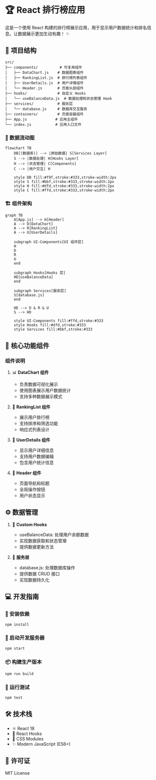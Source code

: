 # 🏆 React 排行榜应用

这是一个使用 React 构建的排行榜展示应用，用于显示用户数据统计和排名信息。让数据展示更加生动有趣！ ✨

## 📁 项目结构

```
src/
├── components/          # 可复用组件
│   ├── DataChart.js    # 数据图表组件
│   ├── RankingList.js  # 排行榜列表组件
│   ├── UserDetails.js  # 用户详情组件
│   └── Header.js       # 页面头部组件
├── hooks/              # 自定义 Hooks
│   └── useBalanceData.js  # 数据处理和状态管理 Hook
├── services/           # 服务层
│   └── database.js     # 数据库交互服务
├── containers/         # 页面容器组件
├── App.js             # 应用主组件
└── index.js           # 应用入口文件
```

### 🔄 数据流动图

```mermaid
flowchart TB
    DB[(数据库)] --> |原始数据| S[Services Layer]
    S --> |数据处理| H[Hooks Layer]
    H --> |状态管理| C[Components]
    C --> |用户交互| H
    
    style DB fill:#f9f,stroke:#333,stroke-width:2px
    style S fill:#bbf,stroke:#333,stroke-width:2px
    style H fill:#dfd,stroke:#333,stroke-width:2px
    style C fill:#ffd,stroke:#333,stroke-width:2px
```

### 🏗️ 组件架构

```mermaid
graph TB
    A[App.js] --> H[Header]
    A --> D[DataChart]
    A --> R[RankingList]
    A --> U[UserDetails]
    
    subgraph UI-Components[UI 组件层]
    H
    D
    R
    U
    end
    
    subgraph Hooks[Hooks 层]
    HD[useBalanceData]
    end
    
    subgraph Services[服务层]
    S[database.js]
    end
    
    HD --> D & R & U
    S --> HD

    style UI-Components fill:#ffd,stroke:#333
    style Hooks fill:#dfd,stroke:#333
    style Services fill:#bbf,stroke:#333
```

## 🚀 核心功能组件

### 组件说明

1. 📊 **DataChart 组件**
   - 负责数据可视化展示
   - 使用图表展示用户数据统计
   - 支持多种数据展示模式

2. 🏅 **RankingList 组件**
   - 展示用户排行榜
   - 支持排序和筛选功能
   - 响应式列表设计

3. 👤 **UserDetails 组件**
   - 显示用户详细信息
   - 支持用户数据编辑
   - 包含用户统计信息

4. 🎯 **Header 组件**
   - 页面导航和标题
   - 全局操作按钮
   - 用户状态显示

## ⚙️ 数据管理

1. 🎣 **Custom Hooks**
   - useBalanceData: 处理用户余额数据
   - 实现数据获取和状态管理
   - 提供数据更新方法

2. 🔌 **服务层**
   - database.js: 处理数据库操作
   - 提供数据 CRUD 接口
   - 实现数据持久化

## 💻 开发指南

### 🔧 安装依赖
```bash
npm install
```

### 🚀 启动开发服务器
```bash
npm start
```

### 📦 构建生产版本
```bash
npm run build
```

### 🧪 运行测试
```bash
npm test
```

## 🛠️ 技术栈

- ⚛️ React 18
- 🎣 React Hooks
- 🎨 CSS Modules
- ✨ Modern JavaScript (ES6+)


## 📜 许可证

MIT License
